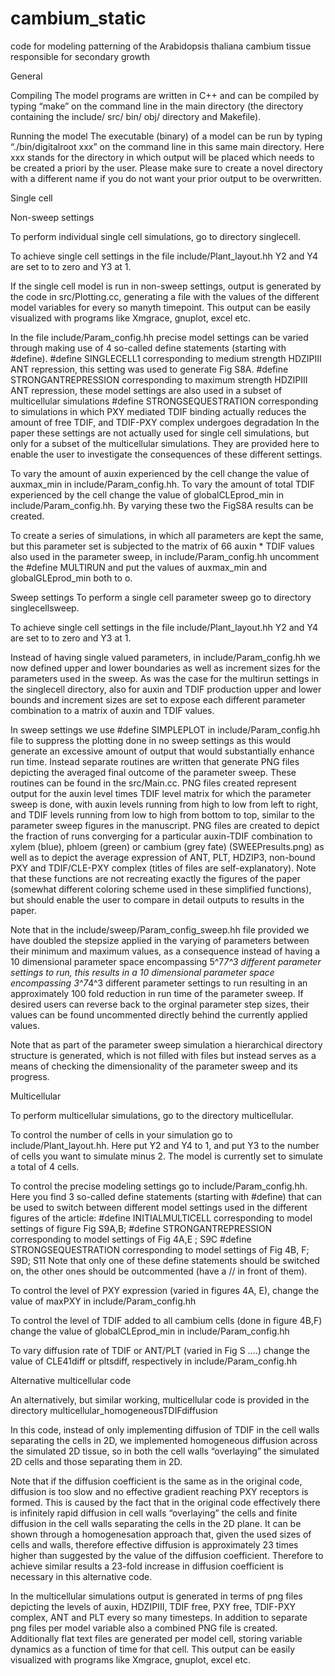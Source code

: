 # cambium_static
code for modeling patterning of the Arabidopsis thaliana cambium tissue responsible for secondary growth

General

Compiling
The model programs are written in C++ and can be compiled by typing “make” on the command line in the main directory (the directory containing the include/ src/ bin/ obj/ directory and Makefile).

Running the model
The executable (binary) of a model can be run by typing “./bin/digitalroot xxx” on the command line in this same main directory. Here xxx stands for the directory in which output will be placed which needs to be created a priori by the user. Please make sure to create a novel directory with a different name if you do not want your prior output to be overwritten.

Single cell

Non-sweep settings

To perform individual single cell simulations, go to directory singlecell. 

To achieve single cell settings in the file include/Plant_layout.hh Y2 and Y4 are set to to zero and Y3 at 1.

If the single cell model is run in non-sweep settings, output is generated by the code in src/Plotting.cc, generating a file with the values of the different model variables for every so manyth timepoint. This output can be easily visualized with programs like Xmgrace, gnuplot, excel etc.

In the file include/Param_config.hh precise model settings can be varied through making use of 4 so-called define statements (starting with #define).
#define SINGLECELL1 corresponding to medium strength HDZIPIII ANT repression, this setting was used to generate Fig S8A. 
#define STRONGANTREPRESSION corresponding to maximum strength HDZIPIII ANT repression, these model settings are also used in a subset of multicellular simulations
#define STRONGSEQUESTRATION corresponding to simulations in which PXY mediated TDIF binding actually reduces the amount of free TDIF, and TDIF-PXY complex undergoes degradation
In the paper these settings are not actually used for single cell simulations, but only for a subset of the multicellular simulations. They are provided here to enable the user to investigate the consequences of these different settings. 

To vary the amount of auxin experienced by the cell change the value of auxmax_min in include/Param_config.hh. To vary the amount of total TDIF experienced by the cell change the value of globalCLEprod_min in include/Param_config.hh. By varying these two the FigS8A results can be created.

To create a series of simulations, in which all parameters are kept the same, but this parameter set is subjected to the matrix of 66 auxin * TDIF values also used in the parameter sweep, in include/Param_config.hh uncomment the #define MULTIRUN and put the values of auxmax_min and globalGLEprod_min both to o.

Sweep settings
To perform a single cell parameter sweep go to directory singlecellsweep. 

To achieve single cell settings in the file include/Plant_layout.hh Y2 and Y4 are set to to zero and Y3 at 1.

Instead of having single valued parameters, in include/Param_config.hh we now defined upper and lower boundaries as well as increment sizes for the parameters used in the sweep. As was the case for the multirun settings in the singlecell directory, also for auxin and TDIF production upper and lower bounds and increment sizes are set to expose each different parameter combination to a matrix of auxin and TDIF values. 

In sweep settings we use #define SIMPLEPLOT in include/Param_config.hh file to suppress the plotting done in no sweep settings as this would generate an excessive amount of output that would substantially enhance run time. Instead separate routines are written that generate PNG files depicting the averaged final outcome of the parameter sweep. These routines can be found in the src/Main.cc. PNG files created represent output for the auxin level times TDIF level matrix for which the parameter sweep is done, with auxin levels running from high to low from left to right, and TDIF levels running from low to high from bottom to top, similar to the parameter sweep figures in the manuscript. PNG files are created to depict the fraction of runs converging for a particular auxin-TDIF combination to xylem (blue), phloem (green) or cambium (grey fate) (SWEEPresults.png) as well as to depict the average expression of ANT, PLT, HDZIP3, non-bound PXY and TDIF/CLE-PXY complex (titles of files are self-explanatory). Note that these functions are not recreating exactly the figures of the paper (somewhat different coloring scheme used in these simplified functions), but should enable the user to compare in detail outputs to results in the paper. 

Note that in the include/sweep/Param_config_sweep.hh file provided we have doubled the stepsize applied in the varying of parameters between their minimum and maximum values, as a consequence instead of having a 10 dimensional parameter space encompassing 5^7*7^3 different parameter settings to run, this results in a 10 dimensional parameter space encompassing 3^7*4^3 different parameter settings to run resulting in an approximately 100 fold reduction in run time of the parameter sweep.  If desired users can reverse back to the orginal parameter step sizes, their values can be found uncommented directly behind the currently applied values. 

Note that as part of the parameter sweep simulation a hierarchical directory structure is generated, which is not filled with files but instead serves as a means of checking the dimensionality of the parameter sweep and its progress.

Multicellular

To perform multicellular simulations, go to the directory multicellular.

To control the number of cells in your simulation go to include/Plant_layout.hh. Here put Y2 and Y4 to 1, and put Y3 to the number of cells you want to simulate minus 2. The model is currently set to simulate a total of 4 cells.

To control the precise modeling settings go to include/Param_config.hh. Here you find 3 so-called define statements (starting with #define) that can be used to switch between different model settings used in the different figures of the article: 
#define INITIALMULTICELL corresponding to model settings of figure Fig S9A,B;
#define STRONGANTREPRESSION corresponding to model settings of Fig 4A,E ; S9C
#define STRONGSEQUESTRATION corresponding to model settings of Fig 4B, F; S9D; S11
Note that only one of these define statements should be switched on, the other ones should be outcommented (have a // in front of them).

To control the level of PXY expression (varied in figures 4A, E), change the value of maxPXY in include/Param_config.hh

To control the level of TDIF added to all cambium cells (done in figure 4B,F) change the value of  globalCLEprod_min in include/Param_config.hh

To vary diffusion rate of TDIF or ANT/PLT (varied in Fig S ….) change the value of CLE41diff or pltsdiff, respectively in include/Param_config.hh

Alternative multicellular code 

An alternatively, but similar working, multicellular code is provided in the directory multicellular_homogeneousTDIFdiffusion

In this code, instead of only implementing diffusion of TDIF in the cell walls separating the cells in 2D, we implemented homogeneous diffusion across the simulated 2D tissue, so in both the cell walls “overlaying” the simulated 2D cells and those separating them in 2D. 

Note that if the diffusion coefficient is the same as in the original code, diffusion is too slow and no effective gradient reaching PXY receptors is formed. This is caused by the fact that in the original code effectively there is infinitely rapid diffusion in cell walls “overlaying” the cells and finite diffusion in the cell walls separating the cells in the 2D plane. It can be shown through a homogenesation approach that, given the used sizes of cells and walls, therefore effective diffusion is approximately 23 times higher than suggested by the value of the diffusion coefficient. Therefore to achieve similar results a 23-fold increase in diffusion coefficient is necessary in this alternative code.

In the multicellular simulations output is generated in terms of png files depicting the levels of auxin, HDZIPIII, TDIF free, PXY free, TDIF-PXY complex, ANT and PLT every so many timesteps. In addition to separate png files per model variable also a combined PNG file is created.
Additionally flat text files are generated per model cell, storing variable dynamics as a function of time for that cell. This output can be easily visualized with programs like Xmgrace, gnuplot, excel etc.
